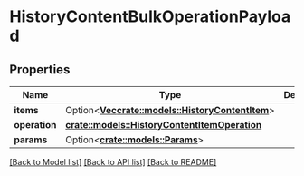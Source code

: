 # HistoryContentBulkOperationPayload

## Properties

Name | Type | Description | Notes
------------ | ------------- | ------------- | -------------
**items** | Option<[**Vec<crate::models::HistoryContentItem>**](HistoryContentItem.md)> |  | [optional]
**operation** | [**crate::models::HistoryContentItemOperation**](HistoryContentItemOperation.md) |  | 
**params** | Option<[**crate::models::Params**](Params.md)> |  | [optional]

[[Back to Model list]](../README.md#documentation-for-models) [[Back to API list]](../README.md#documentation-for-api-endpoints) [[Back to README]](../README.md)


